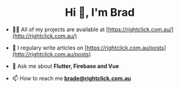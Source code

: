<h1 align="center">Hi 👋, I'm Brad</h1>


- 👨‍💻 All of my projects are available at [https://rightclick.com.au/](http://rightclick.com.au/)

- 📝 I regulary write articles on [https://rightclick.com.au/posts](http://rightclick.com.au/posts)

- 💬 Ask me about **Flutter, Firebase and Vue**

- 📫 How to reach me **brade@rightclick.com.au**



